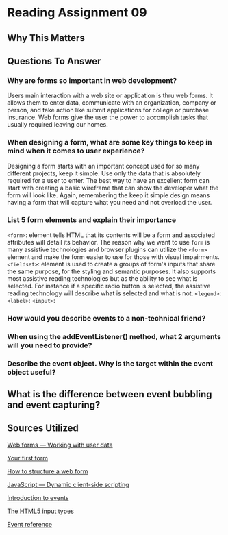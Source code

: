 # Reading Assignment 09

## Why This Matters


## Questions To Answer

### Why are forms so important in web development?

Users main interaction with a web site or application is thru web forms. It allows them to enter data, communicate with an organization, company or person, and take action like submit applications for college or purchase insurance. Web forms give the user the power to accomplish tasks that usually required leaving our homes.

### When designing a form, what are some key things to keep in mind when it comes to user experience?

Designing a form starts with an important concept used for so many different projects, keep it simple. Use only the data that is absolutely required for a user to enter.  The best way to have an excellent form can start with creating a basic wireframe that can show the developer what the form will look like. Again, remembering the keep it simple design means having a form that will capture what you need and not overload the user.

### List 5 form elements and explain their importance

`<form>`: element tells HTML that its contents will be a form and associated attributes will detail its behavior. The reason why we want to use `form` is many assistive technologies and browser plugins can utilize the `<form>` element and make the form easier to use for those with visual impairments.
`<fieldset>`: element is used to create a groups of form's inputs that share the same purpose, for the styling and semantic purposes. It also supports most assistive reading technologies but as the ability to see what is selected. For instance if a specific radio button is selected, the assistive reading technology will describe what is selected and what is not.
`<legend>`:
`<label>`:
`<input>`:

### How would you describe events to a non-technical friend?

### When using the addEventListener() method, what 2 arguments will you need to provide?

### Describe the event object. Why is the target within the event object useful?

## What is the difference between event bubbling and event capturing?

## Sources Utilized

[Web forms — Working with user data](https://developer.mozilla.org/en-US/docs/Learn/Forms)

[Your first form](https://developer.mozilla.org/en-US/docs/Learn/Forms/Your_first_form)

[How to structure a web form](https://developer.mozilla.org/en-US/docs/Learn/Forms/How_to_structure_a_web_form)

[JavaScript — Dynamic client-side scripting](https://developer.mozilla.org/en-US/docs/Learn/JavaScript)

[Introduction to events](https://developer.mozilla.org/en-US/docs/Learn/JavaScript/Building_blocks/Events)

[The HTML5 input types](https://developer.mozilla.org/en-US/docs/Learn/Forms/HTML5_input_types)

[Event reference](https://developer.mozilla.org/en-US/docs/Web/Events)
